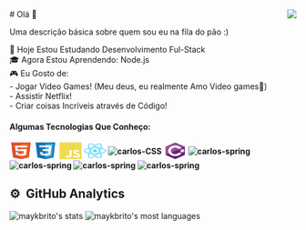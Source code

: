 <img align="right" height="590em" src="https://raw.githubusercontent.com/gist/Apolock33/68a9ac7a00a24356bd237d5e61a6984a/raw/94cc521b71fb26512a11f6bd307835afe9339b99/githubcard.svg"/>
# Olá 👋

Uma descrição básica sobre quem sou eu na fila do pão :)

🔭 Hoje Estou Estudando Desenvolvimento Ful-Stack<br>
🎓 Agora Estou Aprendendo: Node.js<br>
🎮 Eu Gosto de:<br>
    - Jogar Video Games! (Meu deus, eu realmente Amo Video games🤣)<br>
    - Assistir Netflix!<br>
    - Criar coisas Incríveis através de Código!<br>

<h4>Algumas Tecnologias Que Conheço:<h4>
<div style="display: inline_block">
  <img align="center" alt="carlosa=-HTML" height="30" width="40" src="https://raw.githubusercontent.com/devicons/devicon/master/icons/html5/html5-original.svg">
  <img align="center" alt="carlos-CSS" height="30" width="40" src="https://raw.githubusercontent.com/devicons/devicon/master/icons/css3/css3-original.svg">
  <img align="center" alt="carlos-Js" height="30" width="40" src="https://raw.githubusercontent.com/devicons/devicon/master/icons/javascript/javascript-plain.svg">
  <img align="center" alt="carlos-React" height="30" width="40" src="https://raw.githubusercontent.com/devicons/devicon/master/icons/react/react-original.svg">
  <img align="center" alt="carlos-CSS" height="30" width="40" src="https://cdn.jsdelivr.net/gh/devicons/devicon/icons/dotnetcore/dotnetcore-original.svg" />
  <img align="center" alt="carlos-Csharp" height="30" width="40" src="https://raw.githubusercontent.com/devicons/devicon/master/icons/csharp/csharp-original.svg">
  <img align="center" alt="carlos-spring" height="30" width="40" src="https://cdn.jsdelivr.net/gh/devicons/devicon/icons/spring/spring-original.svg">
  <img align="center" alt="carlos-spring" height="30" width="40" src="https://cdn.jsdelivr.net/gh/devicons/devicon/icons/git/git-original.svg" />
  <img align="center" alt="carlos-spring" height="30" width="40" src="https://cdn.jsdelivr.net/gh/devicons/devicon/icons/mongodb/mongodb-original.svg" />
  <img align="center" alt="carlos-spring" height="30" width="40" src="https://cdn.jsdelivr.net/gh/devicons/devicon/icons/mysql/mysql-original.svg" />
</div>

## ⚙️ &nbsp;GitHub Analytics

<p align="left">
<img width="430em" src="https://github-readme-stats.vercel.app/api?username=Apolock33&show_icons=true&theme=vision-friendly-dark" alt="maykbrito's stats"/>
<img width="430em" src="https://github-readme-stats.vercel.app/api/top-langs/?username=Apolock33&layout=compact&theme=vision-friendly-dark" alt="maykbrito's most languages"/>
</p>

<br><br>
